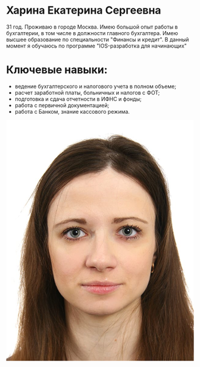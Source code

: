 # Харина Екатерина Сергеевна

31 год. Проживаю в городе Москва. Имею большой опыт работы в бухгалтерии, в том числе в должности главного бухгалтера. Имею высшее образование по специальности "Финансы и кредит". В данный момент я обучаюсь по программе "IOS-разработка для начинающих"

 # Ключевые навыки:
 <ul>
 	<li> ведение бухгалтерского и налогового учета в полном объеме;
 	<li> расчет заработной платы, больничных и налогов с ФОТ;
 	<li> подготовка и сдача отчетности в ИФНС и фонды;
 	<li> работа с первичной документацией;
 	<li> работа с Банком, знание кассового режима.
 		</ul>


![photo](img/photo.jpeg)


